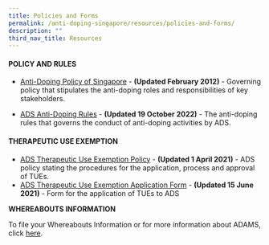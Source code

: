 ```yaml
---
title: Policies and Forms
permalink: /anti-doping-singapore/resources/policies-and-forms/
description: ""
third_nav_title: Resources
---
```

#### **POLICY AND RULES**
* [Anti-Doping Policy of Singapore](/files/What%20We%20%20Do/Anti%20Doping%20Singapore/Resources/Polices%20&%20Forms/Anti-Doping_Policy_of_Singapore_-_Final_WADA_Approved_201002.pdf) - **(Updated February 2012)** - 
Governing policy that stipulates the anti-doping roles and responsibilities of key stakeholders.

* [ADS Anti-Doping Rules](/files/What%20We%20%20Do/Anti%20Doping%20Singapore/Resources/Polices%20&%20Forms/2021_wada_nado_model_rules_ADS_revised_20221019.pdf) - **(Updated 19 October 2022)**  - The anti-doping rules that governs the conduct of anti-doping activities by ADS.

#### **THERAPEUTIC USE EXEMPTION**
* [ADS Therapeutic Use Exemption Policy](/files/What%20We%20%20Do/Anti%20Doping%20Singapore/Resources/Polices%20&%20Forms/ADS_TUE_Policy_20210401.pdf) - **(Updated 1 April 2021)**  - ADS policy stating the procedures for the application, process and approval of TUEs.
* [ADS Therapeutic Use Exemption Application Form](/files/What%20We%20%20Do/Anti%20Doping%20Singapore/Resources/Polices%20&%20Forms/ADS_TUE_Application_Form_20210615.pdf) - **(Updated 15 June 2021)**  - Form for the application of TUEs to ADS

**WHEREABOUTS INFORMATION**

To file your Whereabouts Information or for more information about ADAMS, click [here](https://www.wada-ama.org/en/ADAMS/).
